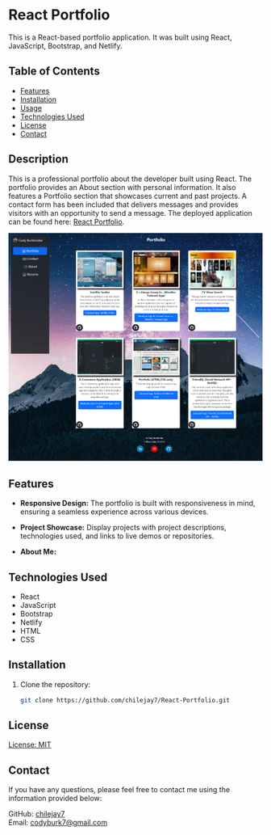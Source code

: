 # React Portfolio

This is a React-based portfolio application.  It was built using React, JavaScript, Bootstrap, and Netlify.

## Table of Contents

- [Features](#features)
- [Installation](#installation)
- [Usage](#usage)
- [Technologies Used](#technologies-used)
- [License](#license)
- [Contact](#contact)

## Description

This is a professional portfolio about the developer built using React.  The portfolio provides an About section with personal information.  It also features a Portfolio section that showcases current and past projects.  A contact form has been included that delivers messages and provides visitors with an opportunity to send a message.  The deployed application can be found here: [React Portfolio](https://cburkreactportfolio.netlify.app/).

![Portfolio](./public/assets/react_portfolio.png)

## Features

- **Responsive Design:** The portfolio is built with responsiveness in mind, ensuring a seamless experience across various devices.

- **Project Showcase:** Display projects with project descriptions, technologies used, and links to live demos or repositories.

- **About Me:** 

## Technologies Used

- React
- JavaScript
- Bootstrap
- Netlify
- HTML
- CSS

## Installation

1. Clone the repository:

   ```bash
   git clone https://github.com/chilejay7/React-Portfolio.git

## License

[License: MIT](https://opensource.org/licenses/MIT)

## Contact

If you have any questions, please feel free to contact me using the information provided below:  
  
GitHub: [chilejay7](https://github.com/chilejay7?tab=repositories)  
Email: codyburk7@gmail.com